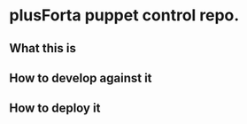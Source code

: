 # plusForta puppet control repo.

## What this is

## How to develop against it

## How to deploy it
